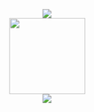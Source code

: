 <div align="center">
  <img src="https://raw.githubusercontent.com/Gtd232/Gtd232/main/github-metrics.svg"><br>
  <img height="137px" src="https://github-readme-stats.vercel.app/api?username=Gtd232&hide_title=true&hide_border=true&show_icons=trueline_height=21&text_color=000&icon_color=000&bg_color=0,ea6161,ffc64d,fffc4d,52fa5a&theme=graywhite" /><br>
  <img src="https://github-profile-trophy.vercel.app/?username=Gtd232" /><br>
</div>
